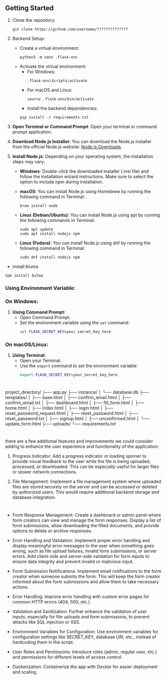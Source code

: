 

## Getting Started

1. Clone the repository:

   ```
   git clone https://github.com/username/??????????????
   ```

2. Backend Setup:
   - Create a virtual environment:
     ```
     python3 -m venv .flask-env
     ```
   - Activate the virtual environment:
     - For Windows:
       ```
       .flask-env\Scripts\activate
       ```
     - For macOS and Linux:
       ```
       source .flask-env/bin/activate
       ```
      - Install the backend dependencies:
      ```
      pip install -r requirements.txt
      ```

1. **Open Terminal or Command Prompt**: Open your terminal or command prompt application.

2. **Download Node.js Installer**: You can download the Node.js installer from the official Node.js website: [Node.js Downloads](https://nodejs.org/en/download/).

3. **Install Node.js**: Depending on your operating system, the installation steps may vary:

   - **Windows**: Double-click the downloaded installer (.msi file) and follow the installation wizard instructions. Make sure to select the option to include npm during installation.
   
   - **macOS**: You can install Node.js using Homebrew by running the following command in Terminal:
     ```
     brew install node
     ```
   
   - **Linux (Debian/Ubuntu)**: You can install Node.js using apt by running the following commands in Terminal:
     ```
     sudo apt update
     sudo apt install nodejs npm
     ```

   - **Linux (Fedora)**: You can install Node.js using dnf by running the following command in Terminal:
     ```
     sudo dnf install nodejs npm
     ```

  - install bluma
  ```
  npm install bulma
  ```

### Using Environment Variable:
### On Windows:

1. **Using Command Prompt:**
   - Open Command Prompt.
   - Set the environment variable using the `set` command:
     ```cmd
     set FLASK_SECRET_KEY=your_secret_key_here
     ```

### On macOS/Linux:

1. **Using Terminal:**
   - Open your Terminal.
   - Use the `export` command to set the environment variable:
     ```bash
     export FLASK_SECRET_KEY=your_secret_key_here
     ```

# ##########
# #######
project_directory/
├── app.py
├── instance/
│   └── database.db
├── templates/
│   ├── base.html
│   ├── confirm_email.html
│   ├── confirm_email.txt
│   ├── dashboard.html
│   ├── fill_form.html
│   ├── home.html
│   ├── index.html
│   ├── login.html
│   ├── reset_password_request.html
│   ├── reset_password.html
│   ├── reset_password.txt
│   ├── signup.html
│   ├── unconfirmed.html
│   └── update_form.html
├── uploads/
└── requirements.txt
# #########

there are a few additional features and improvements we could consider adding to enhance the user experience and functionality of the application:

1. Progress Indicator: Add a progress indicator or loading spinner to provide visual feedback to the user while the file is being uploaded, processed, or downloaded. This can be especially useful for larger files or slower network connections.

2. File Management: Implement a file management system where uploaded files are stored securely on the server and can be accessed or deleted by authorized users. This would require additional backend storage and database integration.

# ##########

- Form Response Management:
Create a dashboard or admin panel where form creators can view and manage the form responses.
Display a list of form submissions, allow downloading the filled documents, and provide options to delete or archive responses.

- Error Handling and Validation:
Implement proper error handling and display meaningful error messages to the user when something goes wrong, such as file upload failures, invalid form submissions, or server errors.
Add client-side and server-side validation for form inputs to ensure data integrity and prevent invalid or malicious input.

- Form Submission Notifications:
Implement email notifications to the form creator when someone submits the form.
This will keep the form creator informed about the form submissions and allow them to take necessary actions.


- Error Handling: Improve error handling with custom error pages for common HTTP errors (404, 500, etc.).

- Validation and Sanitization: Further enhance the validation of user inputs, especially for file uploads and form submissions, to prevent attacks like SQL injection or XSS.

- Environment Variables for Configuration: Use environment variables for configuration settings like SECRET_KEY, database URI, etc., instead of hardcoding them in the script.

- User Roles and Permissions: Introduce roles (admin, regular user, etc.) and permissions for different levels of access control.

- Dockerization: Containerize the app with Docker for easier deployment and scaling.
# #########
